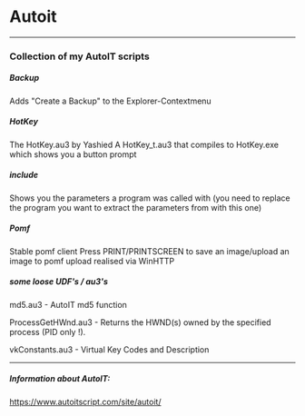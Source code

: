 # Autoit
------------------------
### Collection of my AutoIT scripts

##### Backup
Adds "Create a Backup" to the Explorer-Contextmenu

##### HotKey
The HotKey.au3 by Yashied
A HotKey_t.au3 that compiles to HotKey.exe which shows you a button prompt

##### include
Shows you the parameters a program was called with (you need to replace the program you want to extract the parameters from with this one)

##### Pomf
Stable pomf client
Press PRINT/PRINTSCREEN to save an image/upload an image to pomf
upload realised via WinHTTP

##### some loose UDF's / au3's
md5.au3 - AutoIT md5 function

ProcessGetHWnd.au3 - Returns the HWND(s) owned by the specified process (PID only !).

vkConstants.au3 - Virtual Key Codes and Description

------------------------
##### Information about AutoIT:
https://www.autoitscript.com/site/autoit/
